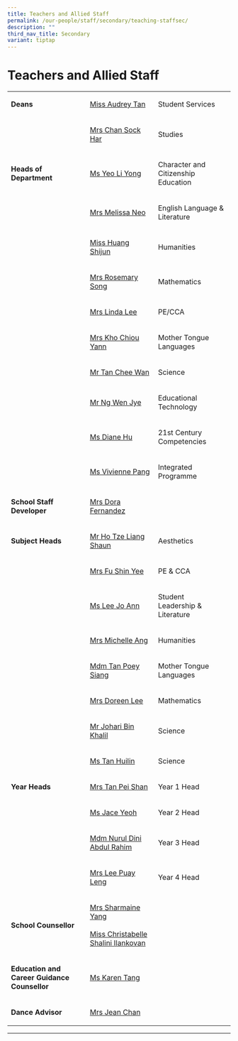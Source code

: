 ```yaml
---
title: Teachers and Allied Staff
permalink: /our-people/staff/secondary/teaching-staffsec/
description: ""
third_nav_title: Secondary
variant: tiptap
---
```

<h1><strong>Teachers and Allied Staff</strong></h1>
<table style="minWidth: 75px">
<colgroup>
<col>
<col>
<col>
</colgroup>
<tbody>
<tr>
<td rowspan="1" colspan="1">
<p><strong>Deans</strong>
</p>
</td>
<td rowspan="1" colspan="1">
<p><a href="mailto:tan_lee_lian_audrey@moe.edu.sg" rel="noopener noreferrer nofollow" target="_blank">Miss Audrey Tan</a>
</p>
</td>
<td rowspan="1" colspan="1">
<p>Student Services</p>
</td>
</tr>
<tr>
<td rowspan="1" colspan="1">
<p></p>
</td>
<td rowspan="1" colspan="1">
<p><a href="mailto:lim_sock_har@moe.edu.sg" rel="noopener noreferrer nofollow" target="_blank">Mrs Chan Sock Har</a>
</p>
</td>
<td rowspan="1" colspan="1">
<p>Studies</p>
</td>
</tr>
<tr>
<td rowspan="1" colspan="1">
<p><strong>Heads of Department</strong>
</p>
</td>
<td rowspan="1" colspan="1">
<p><a href="mailto:Yeo_li_yong@moe.edu.sg" rel="noopener noreferrer nofollow" target="_blank">Ms Yeo Li Yong</a>
</p>
</td>
<td rowspan="1" colspan="1">
<p>Character and Citizenship Education</p>
</td>
</tr>
<tr>
<td rowspan="1" colspan="1">
<p></p>
</td>
<td rowspan="1" colspan="1">
<p><a href="mailto:melissa_neo-ang@moe.edu.sg" rel="noopener noreferrer nofollow" target="_blank">Mrs Melissa Neo</a>
</p>
</td>
<td rowspan="1" colspan="1">
<p>English Language &amp; Literature</p>
</td>
</tr>
<tr>
<td rowspan="1" colspan="1">
<p></p>
</td>
<td rowspan="1" colspan="1">
<p><a href="mailto:huang_shijun@moe.edu.sg" rel="noopener nofollow" target="_blank">Miss Huang Shijun</a>
</p>
</td>
<td rowspan="1" colspan="1">
<p>Humanities</p>
</td>
</tr>
<tr>
<td rowspan="1" colspan="1">
<p></p>
</td>
<td rowspan="1" colspan="1">
<p><a href="mailto:rosemary_tang@moe.edu.sg" rel="noopener noreferrer nofollow" target="_blank">Mrs Rosemary Song</a>
</p>
</td>
<td rowspan="1" colspan="1">
<p>Mathematics</p>
</td>
</tr>
<tr>
<td rowspan="1" colspan="1">
<p></p>
</td>
<td rowspan="1" colspan="1">
<p><a href="mailto:khoo_beng_gek_linda@moe.edu.sg" rel="noopener noreferrer nofollow" target="_blank">Mrs Linda Lee</a>
</p>
</td>
<td rowspan="1" colspan="1">
<p>PE/CCA</p>
</td>
</tr>
<tr>
<td rowspan="1" colspan="1">
<p></p>
</td>
<td rowspan="1" colspan="1">
<p><a href="mailto:lim_chiou_yann@moe.edu.sg" rel="noopener noreferrer nofollow" target="_blank">Mrs Kho Chiou Yann</a>
</p>
</td>
<td rowspan="1" colspan="1">
<p>Mother Tongue Languages</p>
</td>
</tr>
<tr>
<td rowspan="1" colspan="1">
<p></p>
</td>
<td rowspan="1" colspan="1">
<p><a href="mailto:tan_chee_wan@moe.edu.sg" rel="noopener noreferrer nofollow" target="_blank">Mr Tan Chee Wan</a>
</p>
</td>
<td rowspan="1" colspan="1">
<p>Science</p>
</td>
</tr>
<tr>
<td rowspan="1" colspan="1">
<p></p>
</td>
<td rowspan="1" colspan="1">
<p><a href="mailto:ng_wen_jye@moe.edu.sg" rel="noopener nofollow" target="_blank">Mr Ng Wen Jye</a>
</p>
</td>
<td rowspan="1" colspan="1">
<p>Educational Technology</p>
</td>
</tr>
<tr>
<td rowspan="1" colspan="1">
<p></p>
</td>
<td rowspan="1" colspan="1">
<p><a href="mailto:hu_yu_hua_diane@moe.edu.sg" rel="noopener nofollow" target="_blank">Ms Diane Hu</a>
</p>
</td>
<td rowspan="1" colspan="1">
<p>21st Century Competencies</p>
</td>
</tr>
<tr>
<td rowspan="1" colspan="1">
<p></p>
</td>
<td rowspan="1" colspan="1">
<p><a href="mailto:pang_kailing_vivienne@moe.edu.sg" rel="noopener nofollow" target="_blank">Ms Vivienne Pang</a>
</p>
</td>
<td rowspan="1" colspan="1">
<p>Integrated Programme</p>
</td>
</tr>
<tr>
<td rowspan="1" colspan="1">
<p><strong>School Staff Developer</strong>
</p>
</td>
<td rowspan="1" colspan="1">
<p><a href="mailto:dora_maria_choo@moe.edu.sg" rel="noopener noreferrer nofollow" target="_blank">Mrs Dora Fernandez</a>
</p>
</td>
<td rowspan="1" colspan="1">
<p></p>
</td>
</tr>
<tr>
<td rowspan="1" colspan="1">
<p><strong>Subject Heads</strong>
</p>
</td>
<td rowspan="1" colspan="1">
<p><a href="mailto:ho_tze_liang_shaun@moe.edu.sg" rel="noopener noreferrer nofollow" target="_blank">Mr Ho Tze Liang Shaun</a>
</p>
</td>
<td rowspan="1" colspan="1">
<p>Aesthetics</p>
</td>
</tr>
<tr>
<td rowspan="1" colspan="1">
<p></p>
</td>
<td rowspan="1" colspan="1">
<p><a href="mailto:wong_shin_yee@moe.edu.sg" rel="noopener noreferrer nofollow" target="_blank">Mrs Fu Shin Yee</a>
</p>
</td>
<td rowspan="1" colspan="1">
<p>PE &amp; CCA</p>
</td>
</tr>
<tr>
<td rowspan="1" colspan="1">
<p></p>
</td>
<td rowspan="1" colspan="1">
<p><a href="mailto:lee_jo_ann@moe.edu.sg" rel="noopener noreferrer nofollow" target="_blank">Ms Lee Jo Ann</a>
</p>
</td>
<td rowspan="1" colspan="1">
<p>Student Leadership&nbsp;&amp; Literature</p>
</td>
</tr>
<tr>
<td rowspan="1" colspan="1">
<p></p>
</td>
<td rowspan="1" colspan="1">
<p><a href="mailto:Ng_mei_yin_michelle@moe.edu.sg" rel="noopener noreferrer nofollow" target="_blank">Mrs Michelle Ang</a>
</p>
</td>
<td rowspan="1" colspan="1">
<p>Humanities</p>
</td>
</tr>
<tr>
<td rowspan="1" colspan="1">
<p></p>
</td>
<td rowspan="1" colspan="1">
<p><a href="mailto:tan_poey_siang@moe.edu.sg" rel="noopener noreferrer nofollow" target="_blank">Mdm Tan Poey Siang</a>
</p>
</td>
<td rowspan="1" colspan="1">
<p>Mother Tongue Languages</p>
</td>
</tr>
<tr>
<td rowspan="1" colspan="1">
<p></p>
</td>
<td rowspan="1" colspan="1">
<p><a href="mailto:lau_ying_ying@moe.edu.sg" rel="noopener noreferrer nofollow" target="_blank">Mrs Doreen Lee</a>
</p>
</td>
<td rowspan="1" colspan="1">
<p>Mathematics</p>
</td>
</tr>
<tr>
<td rowspan="1" colspan="1">
<p></p>
</td>
<td rowspan="1" colspan="1">
<p><a href="mailto:johari_khalil@moe.edu.sg" rel="noopener noreferrer nofollow" target="_blank">Mr Johari Bin Khalil</a>
</p>
</td>
<td rowspan="1" colspan="1">
<p>Science</p>
</td>
</tr>
<tr>
<td rowspan="1" colspan="1">
<p></p>
</td>
<td rowspan="1" colspan="1">
<p><a href="mailto:tan_huilin@moe.edu.sg" rel="noopener nofollow" target="_blank">Ms Tan Huilin</a>
</p>
</td>
<td rowspan="1" colspan="1">
<p>Science</p>
</td>
</tr>
<tr>
<td rowspan="1" colspan="1">
<p><strong>Year Heads</strong>
</p>
</td>
<td rowspan="1" colspan="1">
<p><a href="mailto:teh_pei_shan@moe.edu.sg" rel="noopener nofollow" target="_blank">Mrs Tan Pei Shan</a>
</p>
</td>
<td rowspan="1" colspan="1">
<p>Year 1 Head</p>
</td>
</tr>
<tr>
<td rowspan="1" colspan="1">
<p></p>
</td>
<td rowspan="1" colspan="1">
<p><a href="mailto:jace_yeoh@moe.edu.sg" rel="noopener noreferrer nofollow" target="_blank">Ms Jace Yeoh</a>
</p>
</td>
<td rowspan="1" colspan="1">
<p>Year 2 Head</p>
</td>
</tr>
<tr>
<td rowspan="1" colspan="1">
<p></p>
</td>
<td rowspan="1" colspan="1">
<p><a href="mailto:Nurul_Dini_Abdul_Rahim@moe.edu.sg" rel="noopener nofollow" target="_blank">Mdm Nurul Dini Abdul Rahim</a>
</p>
</td>
<td rowspan="1" colspan="1">
<p>Year 3 Head</p>
</td>
</tr>
<tr>
<td rowspan="1" colspan="1">
<p></p>
</td>
<td rowspan="1" colspan="1">
<p><a href="mailto:ong_puay_leng@moe.edu.sg" rel="noopener noreferrer nofollow" target="_blank">Mrs Lee Puay Leng</a>
</p>
</td>
<td rowspan="1" colspan="1">
<p>Year 4 Head</p>
</td>
</tr>
<tr>
<td rowspan="1" colspan="1">
<p><strong>School Counsellor</strong>
</p>
</td>
<td rowspan="1" colspan="1">
<p><a href="mailto:sharmaine_koh@moe.edu.sg" rel="noopener noreferrer nofollow" target="_blank">Mrs Sharmaine Yang</a>
<br>
<br><a href="mailto:Christabelle_Shalini@moe.edu.sg" rel="noopener nofollow" target="_blank">Miss Christabelle Shalini Ilankovan</a>
</p>
</td>
<td rowspan="1" colspan="1">
<p></p>
</td>
</tr>
<tr>
<td rowspan="1" colspan="1">
<p><strong>Education and Career Guidance Counsellor</strong>
</p>
</td>
<td rowspan="1" colspan="1">
<p><a href="mailto:Tang_Lin_Yin_Karen@moe.edu.sg" rel="noopener noreferrer nofollow" target="_blank">Ms Karen Tang</a>
</p>
</td>
<td rowspan="1" colspan="1">
<p></p>
</td>
</tr>
<tr>
<td rowspan="1" colspan="1">
<p><strong>Dance Advisor</strong>
</p>
</td>
<td rowspan="1" colspan="1">
<p><a href="mailto:Jean_Chan@moe.edu.sg" rel="noopener noreferrer nofollow" target="_blank">Mrs Jean Chan</a>
</p>
</td>
<td rowspan="1" colspan="1">
<p></p>
</td>
</tr>
</tbody>
</table>
<hr>
<p></p>